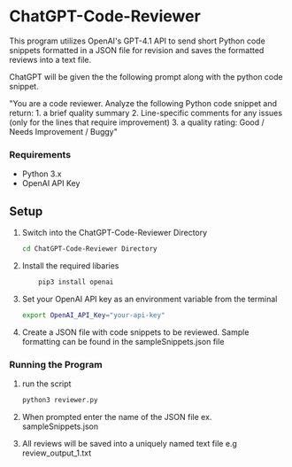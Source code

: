 # ChatGPT-Code-Reviewer

This program utilizes OpenAI's GPT-4.1 API to send short Python code snippets formatted in a JSON file for revision and saves the formatted reviews into a text file.


ChatGPT will be given the the following prompt along with the python code snippet. 

"You are a code reviewer. Analyze the following Python code snippet and return:
    1. a brief quality summary
    2. Line-specific comments for any issues (only for the lines that require improvement)
    3. a quality rating: Good / Needs Improvement / Buggy"


### Requirements

- Python 3.x
- OpenAI API Key

## Setup
1. Switch into the ChatGPT-Code-Reviewer Directory
    ```bash
    cd ChatGPT-Code-Reviewer Directory

2. Install the required libaries
    ```bash
        pip3 install openai

3. Set your OpenAI API key as an environment variable from the terminal
    ```bash
    export OpenAI_API_Key="your-api-key"

4. Create a JSON file with code snippets to be reviewed. Sample formatting can be found in the sampleSnippets.json file

### Running the Program

1. run the script
    ```bash 
    python3 reviewer.py

2. When prompted enter the name of the JSON file ex. sampleSnippets.json

3. All reviews will be saved into a uniquely named text file e.g review_output_1.txt